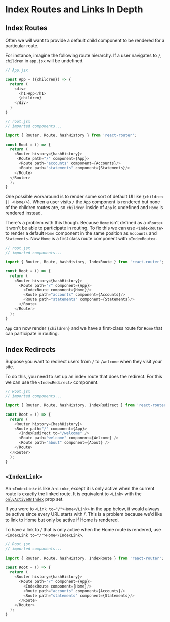 # Index Routes and Links In Depth

## Index Routes

Often we will want to provide a default child component to be rendered for a
particular route.

For instance, imagine the following route hierarchy. If a user navigates to `/`,
`children` in `app.jsx` will be undefined.

```js
// App.jsx

const App = ({children}) => {
  return (
    <div>
      <h1>App</h1>
      {children}
    </div>
  )
}

// root.jsx
// imported components...

import { Router, Route, hashHistory } from 'react-router';

const Root = () => {
  return (
    <Router history={hashHistory}>
     <Route path="/" component={App}>
      <Route path="accounts" component={Accounts}/>
      <Route path="statements" component={Statements}/>
    </Route>
  </Router>
  );
}
```

One possible workaround is to render some sort of default UI like
`{children || <Home/>}`. When a user visits `/` the `App` component
is rendered but none of the children routes are, so `children` inside of
`App` is undefined and `Home` is rendered instead.

There's a problem with this though. Because `Home` isn't defined as a `<Route>`
it won't be able to participate in routing. To fix this we can use `<IndexRoute>`
to render a default `Home` component in the same position as `Accounts` and `Statements`.
Now `Home` is a first class route component with `<IndexRoute>`.

```js
// root.jsx
// imported components...

import { Router, Route, hashHistory, IndexRoute } from 'react-router';

const Root = () => {
  return (
    <Router history={hashHistory}>
      <Route path="/" component={App}>
        <IndexRoute component={Home}/>
        <Route path="accounts" component={Accounts}/>
        <Route path="statements" component={Statements}/>
      </Route>
    </Router>
  );
}
```

`App` can now render `{children}` and we have a first-class
route for `Home` that can participate in routing.

## Index Redirects

Suppose you want to redirect users from `/` to `/welcome` when they
visit your site.

To do this, you need to set up an index route that does the redirect.
For this we can use the `<IndexRedirect>` component.

```js
// Root.jsx
// imported components...

import { Router, Route, hashHistory, IndexRedirect } from 'react-router';

const Root = () => {
  return (
    <Router history={hashHistory}>
    <Route path="/" component={App}>
      <IndexRedirect to="/welcome" />
      <Route path="welcome" component={Welcome} />
      <Route path="about" component={About} />
    </Route>
  </Router>
  );
}

```

## `<IndexLink>`

An `<IndexLink>` is like a `<Link>`, except it is only active when the current route
is exactly the linked route. It is equivalent to `<Link>` with the [`onlyActiveOnIndex`](https://github.com/ReactTraining/react-router/blob/master/docs/API.md#onlyactiveonindex) prop set.

If you were to `<Link to="/">Home</Link>` in the app below, it would always be active
since every URL starts with /. This is a problem because we'd like to link to Home
but only be active if Home is rendered.

To have a link to / that is only active when the Home route is rendered, use
`<IndexLink to="/">Home</IndexLink>`.

```js
// Root.jsx
// imported components...

import { Router, Route, hashHistory, IndexRoute } from 'react-router';

const Root = () => {
  return (
    <Router history={hashHistory}>
      <Route path="/" component={App}>
        <IndexRoute component={Home}/>
        <Route path="accounts" component={Accounts}/>
        <Route path="statements" component={Statements}/>
      </Route>
    </Router>
  );
}
```
